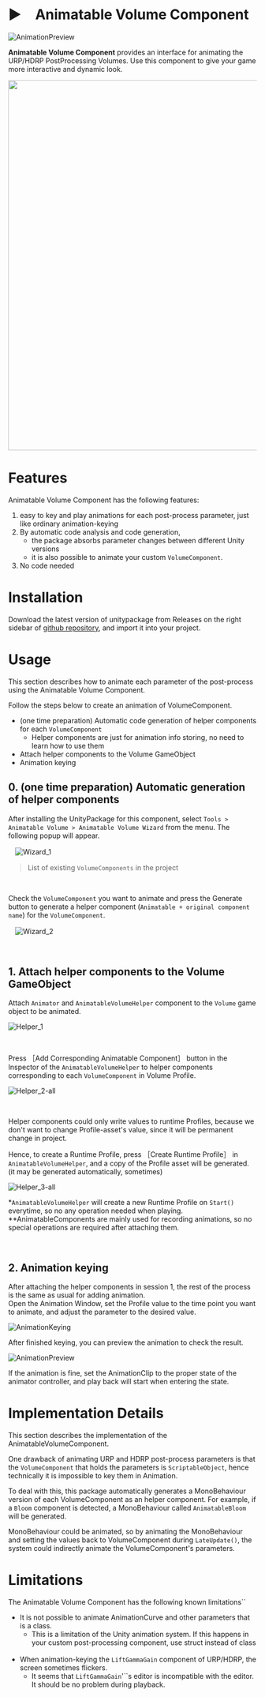 # ▶　Animatable Volume Component

![AnimationPreview](./ReadmeImages/AnimationPreview.gif)

**Animatable Volume Component** provides an interface for animating the URP/HDRP PostProcessing Volumes. Use this component to give your game more interactive and dynamic look.

<img src="https://github.com/cji3bp62000/AnimatableVolumeComponent/assets/34641639/7867ddcd-bafb-4426-a4cd-89d1fb42d75f" width="750">

# Features

Animatable Volume Component has the following features:

1. easy to key and play animations for each post-process parameter, just like ordinary animation-keying
2. By automatic code analysis and code generation,
    - the package absorbs parameter changes between different Unity versions
    - it is also possible to animate your custom `VolumeComponent`.
3. No code needed

# Installation

Download the latest version of unitypackage from Releases on the right sidebar of [github repository](https://github.com/cji3bp62000/AnimatableVolumeComponent), and import it into your project.

# Usage

This section describes how to animate each parameter of the post-process using the Animatable Volume Component.

Follow the steps below to create an animation of VolumeComponent.

- (one time preparation) Automatic code generation of helper components for each `VolumeComponent`
  - Helper components are just for animation info storing, no need to learn how to use them
- Attach helper components to the Volume GameObject
- Animation keying

## 0. (one time preparation) Automatic generation of helper components

After installing the UnityPackage for this component, select `Tools > Animatable Volume > Animatable Volume Wizard` from the menu. The following popup will appear.

　![Wizard_1](./ReadmeImages/Wizard_1_en.png)
> List of existing `VolumeComponents` in the project

<br/>

Check the `VolumeComponent` you want to animate and press the Generate button to generate a helper component (`Animatable + original component name`) for the `VolumeComponent`.

　![Wizard_2](./ReadmeImages/Wizard_2.png)

<br/>

## 1. Attach helper components to the Volume GameObject

Attach `Animator` and `AnimatableVolumeHelper` component to the `Volume` game object to be animated.

![Helper_1](./ReadmeImages/Helper_1.png)

<br/>

Press ［Add Corresponding Animatable Component］ button in the Inspector of the `AnimatableVolumeHelper` to helper components corresponding to each `VolumeComponent` in Volume Profile.

![Helper_2-all](./ReadmeImages/Helper_2-all.png)

<br/>

Helper components could only write values to runtime Profiles, because we don't want to change Profile-asset's value, since it will be permanent change in project.

Hence, to create a Runtime Profile, press ［Create Runtime Profile］  in `AnimatableVolumeHelper`, and a copy of the Profile asset will be generated. (it may be generated automatically, sometimes)

![Helper_3-all](./ReadmeImages/Helper_3-all.png)

*`AnimatableVolumeHelper` will create a new Runtime Profile on `Start()` everytime, so no any operation needed when playing.
**AnimatableComponents are mainly used for recording animations, so no special operations are required after attaching them.

<br/>

## 2. Animation keying

After attaching the helper components in session 1, the rest of the process is the same as usual for adding animation.<br/>
Open the Animation Window, set the Profile value to the time point you want to animate, and adjust the parameter to the desired value.

![AnimationKeying](./ReadmeImages/AnimationKeying.gif)

After finished keying, you can preview the animation to check the result.

![AnimationPreview](./ReadmeImages/AnimationPreview.gif)


If the animation is fine, set the AnimationClip to the proper state of the animator controller, and play back will start when entering the state.

# Implementation Details
This section describes the implementation of the AnimatableVolumeComponent.

One drawback of animating URP and HDRP post-process parameters is that the `VolumeComponent` that holds the parameters is `ScriptableObject`, hence technically it is impossible to key them in Animation.

To deal with this, this package automatically generates a MonoBehaviour version of each VolumeComponent as an helper component. For example, if a `Bloom` component is detected, a MonoBehaviour called `AnimatableBloom` will be generated.

MonoBehaviour could be animated, so by animating the MonoBehaviour and setting the values back to VolumeComponent during `LateUpdate()`, the system could indirectly animate the VolumeComponent's parameters.

# Limitations

The Animatable Volume Component has the following known limitations``

- It is not possible to animate AnimationCurve and other parameters that is a class.
   - This is a limitation of the Unity animation system. If this happens in your custom post-processing component, use struct instead of class
<br/><br/>
- When animation-keying the `LiftGammaGain` component of URP/HDRP, the screen sometimes flickers.
   - It seems that `LiftGammaGain`'``s editor is incompatible with the editor. It should be no problem during playback.
